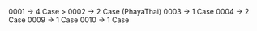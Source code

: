 0001 -> 4 Case >
0002 -> 2 Case (PhayaThai)
0003 -> 1 Case
0004 -> 2 Case
0009 -> 1 Case
0010 -> 1 Case